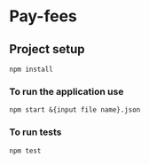 # Pay-fees

## Project setup
```
npm install
```

### To run the application use
```
npm start &{input file name}.json
```

### To run tests
```
npm test
```
